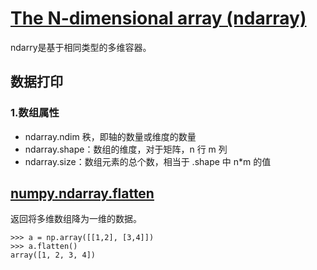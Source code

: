 # [The N-dimensional array (ndarray)](https://docs.scipy.org/doc/numpy/reference/arrays.ndarray.html)

ndarry是基于相同类型的多维容器。


## 数据打印

### 1.数组属性

- ndarray.ndim 	秩，即轴的数量或维度的数量
- ndarray.shape：数组的维度，对于矩阵，n 行 m 列
- ndarray.size：数组元素的总个数，相当于 .shape 中 n*m 的值


## [numpy.ndarray.flatten](https://docs.scipy.org/doc/numpy/reference/generated/numpy.ndarray.flatten.html)

返回将多维数组降为一维的数据。

```
>>> a = np.array([[1,2], [3,4]])
>>> a.flatten()
array([1, 2, 3, 4])
```
